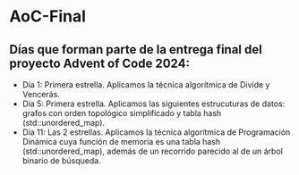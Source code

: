 # AoC-Final
## Días que forman parte de la entrega final del proyecto Advent of Code 2024:
- Día 1: Primera estrella. Aplicamos la técnica algorítmica de Divide y Vencerás.
- Día 5: Primera estrella. Aplicamos las siguientes estrucuturas de datos: grafos con orden topológico simplificado y tabla hash (std::unordered_map).
- Día 11: Las 2 estrellas. Aplicamos la técnica algorítmica de Programación Dinámica cuya función de memoria es una tabla hash (std::unordered_map), además de un recorrido parecido al de un árbol binario de búsqueda.
